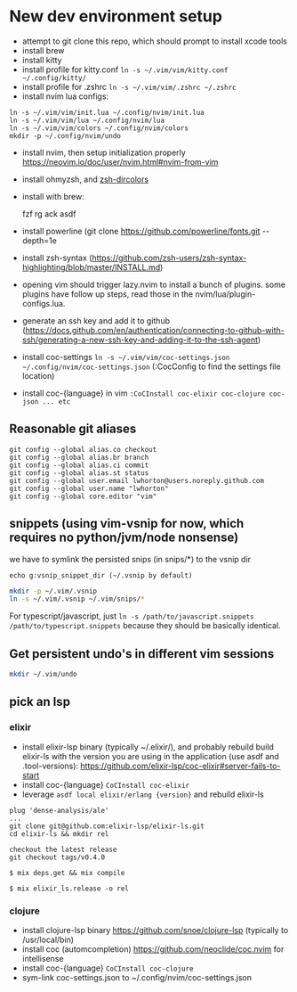 # New dev environment setup

- attempt to git clone this repo, which should prompt to install xcode tools
- install brew
- install kitty
- install profile for kitty.conf `ln -s ~/.vim/vim/kitty.conf ~/.config/kitty/`
- install profile for .zshrc `ln -s ~/.vim/vim/.zshrc ~/.zshrc`
- install nvim lua configs:

```
ln -s ~/.vim/vim/init.lua ~/.config/nvim/init.lua
ln -s ~/.vim/vim/lua ~/.config/nvim/lua
ln -s ~/.vim/vim/colors ~/.config/nvim/colors
mkdir -p ~/.config/nvim/undo
```

- install nvim, then setup initialization properly https://neovim.io/doc/user/nvim.html#nvim-from-vim
- install ohmyzsh, and [zsh-dircolors](https://github.com/joel-porquet/zsh-dircolors-solarized)
- install with brew:

    fzf
    rg
    ack
    asdf

- install powerline (git clone https://github.com/powerline/fonts.git --depth=1e
- install zsh-syntax (https://github.com/zsh-users/zsh-syntax-highlighting/blob/master/INSTALL.md)
- opening vim should trigger lazy.nvim to install a bunch of plugins. some
  plugins have follow up steps, read those in the nvim/lua/plugin-configs.lua.
- generate an ssh key and add it to github (https://docs.github.com/en/authentication/connecting-to-github-with-ssh/generating-a-new-ssh-key-and-adding-it-to-the-ssh-agent)
- install coc-settings `ln -s ~/.vim/vim/coc-settings.json
  ~/.config/nvim/coc-settings.json` (:CocConfig to find the settings file
  location)
- install coc-{language} in vim `:CoCInstall coc-elixir coc-clojure coc-json ... etc`

## Reasonable git aliases

```
git config --global alias.co checkout
git config --global alias.br branch
git config --global alias.ci commit
git config --global alias.st status
git config --global user.email lwhorton@users.noreply.github.com
git config --global user.name "lwhorton"
git config --global core.editor "vim"
```

## snippets (using vim-vsnip for now, which requires no python/jvm/node nonsense)

we have to symlink the persisted snips (in snips/*) to the vsnip dir

`echo g:vsnip_snippet_dir (~/.vsnip by default)`

```bash
mkdir -p ~/.vim/.vsnip
ln -s ~/.vim/.vsnip ~/.vim/snips/*
```

For typescript/javascript, just `ln -s /path/to/javascript.snippets
/path/to/typescript.snippets` because they should be basically identical.

## Get persistent undo's in different vim sessions
```bash
mkdir ~/.vim/undo
```

## pick an lsp

### elixir

- install elixir-lsp binary (typically ~/.elixir/), and probably rebuild build elixir-ls with the
  version you are using in the application (use asdf and .tool-versions):
  https://github.com/elixir-lsp/coc-elixir#server-fails-to-start
- install coc-{language} `CoCInstall coc-elixir`
- leverage `asdf local elixir/erlang {version}` and rebuild elixir-ls

```
plug 'dense-analysis/ale'
...
git clone git@github.com:elixir-lsp/elixir-ls.git
cd elixir-ls && mkdir rel

checkout the latest release
git checkout tags/v0.4.0

$ mix deps.get && mix compile

$ mix elixir_ls.release -o rel
```

### clojure

- install clojure-lsp binary https://github.com/snoe/clojure-lsp (typically to
  /usr/local/bin)
- install coc (automcompletion) https://github.com/neoclide/coc.nvim for intellisense
- install coc-{language} `CoCInstall coc-clojure`
- sym-link coc-settings.json to ~/.config/nvim/coc-settings.json
